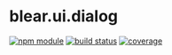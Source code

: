# blear.ui.dialog

[![npm module][npm-img]][npm-url]
[![build status][travis-img]][travis-url]
[![coverage][coveralls-img]][coveralls-url]

[travis-img]: https://img.shields.io/travis/blearjs/blear.ui.dialog/master.svg?maxAge=2592000&style=flat-square
[travis-url]: https://travis-ci.org/blearjs/blear.ui.dialog

[npm-img]: https://img.shields.io/npm/v/blear.ui.dialog.svg?maxAge=2592000&style=flat-square
[npm-url]: https://www.npmjs.com/package/blear.ui.dialog

[coveralls-img]: https://img.shields.io/coveralls/blearjs/blear.ui.dialog/master.svg?maxAge=2592000&style=flat-square
[coveralls-url]: https://coveralls.io/github/blearjs/blear.ui.dialog?branch=master

